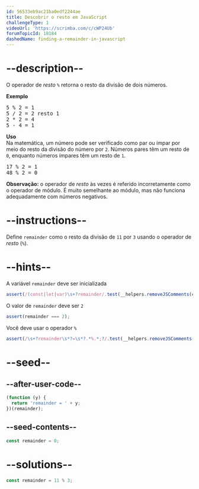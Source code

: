 ```yaml
---
id: 56533eb9ac21ba0edf2244ae
title: Descobrir o resto em JavaScript
challengeType: 1
videoUrl: 'https://scrimba.com/c/cWP24Ub'
forumTopicId: 18184
dashedName: finding-a-remainder-in-javascript
---
```


# --description--

O operador de <dfn>resto</dfn> `%` retorna o resto da divisão de dois números.

**Exemplo**

<pre>
5 % 2 = 1
5 / 2 = 2 resto 1
2 * 2 = 4
5 - 4 = 1
</pre>

**Uso**  
Na matemática, um número pode ser verificado como par ou ímpar por meio do resto da divisão do número por `2`. Números pares têm um resto de `0`, enquanto números ímpares têm um resto de `1`.

<pre>
17 % 2 = 1
48 % 2 = 0
</pre>

**Observação:** o operador de <dfn>resto</dfn> às vezes é referido incorretamente como o operador de módulo. É muito semelhante ao módulo, mas não funciona adequadamente com números negativos.

# --instructions--

Define `remainder` como o resto da divisão de `11` por `3` usando o operador de <dfn>resto</dfn> (`%`).

# --hints--

A variável `remainder` deve ser inicializada

```js
assert(/(const|let|var)\s+?remainder/.test(__helpers.removeJSComments(code)));
```

O valor de `remainder` deve ser `2`

```js
assert(remainder === 2);
```

Você deve usar o operador `%`

```js
assert(/\s+?remainder\s*?=\s*?.*%.*;?/.test(__helpers.removeJSComments(code)));
```

# --seed--

## --after-user-code--

```js
(function (y) {
  return 'remainder = ' + y;
})(remainder);
```

## --seed-contents--

```js
const remainder = 0;
```

# --solutions--

```js
const remainder = 11 % 3;
```
